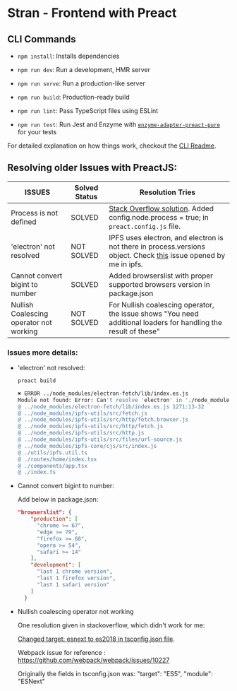 # Stran - Frontend with Preact

## CLI Commands
*   `npm install`: Installs dependencies

*   `npm run dev`: Run a development, HMR server

*   `npm run serve`: Run a production-like server

*   `npm run build`: Production-ready build

*   `npm run lint`: Pass TypeScript files using ESLint

*   `npm run test`: Run Jest and Enzyme with
    [`enzyme-adapter-preact-pure`](https://github.com/preactjs/enzyme-adapter-preact-pure) for
    your tests

For detailed explanation on how things work, checkout the [CLI Readme](https://github.com/developit/preact-cli/blob/master/README.md).

## Resolving older Issues with PreactJS:

| ISSUES | Solved Status | Resolution Tries |
| --- | --- | --- |
| Process is not defined | SOLVED | [Stack Overflow solution](https://stackoverflow.com/questions/70368760/react-uncaught-referenceerror-process-is-not-defined). Added config.node.process = true; in `preact.config.js` file. |
| 'electron' not resolved | NOT SOLVED | IPFS uses electron, and electron is not there in process.versions object. Check [this](https://github.com/ipfs/js-ipfs/issues/4024) issue opened by me in ipfs. 
| Cannot convert bigint to number | SOLVED | Added browserslist with proper supported browsers version in package.json
| Nullish Coalescing operator not working | NOT SOLVED | For Nullish coalescing operator, the issue shows "You need additional loaders for handling the result of these"

### Issues more details:

* 'electron' not resolved:
  ```bash
  preact build

  ✖ ERROR ../node_modules/electron-fetch/lib/index.es.js
  Module not found: Error: Can't resolve 'electron' in './node_modules/electron-fetch/lib'
  @ ../node_modules/electron-fetch/lib/index.es.js 1271:13-32
  @ ../node_modules/ipfs-utils/src/fetch.js
  @ ../node_modules/ipfs-utils/src/http/fetch.browser.js
  @ ../node_modules/ipfs-utils/src/http/fetch.js
  @ ../node_modules/ipfs-utils/src/http.js
  @ ../node_modules/ipfs-utils/src/files/url-source.js
  @ ../node_modules/ipfs-core/cjs/src/index.js
  @ ./utils/ipfs.util.ts
  @ ./routes/home/index.tsx
  @ ./components/app.tsx
  @ ./index.ts
  ``` 

*  Cannot convert bigint to number:

    Add below in package.json:

    ```json
    "browserslist": {
        "production": [
          "chrome >= 67",
          "edge >= 79",
          "firefox >= 68",
          "opera >= 54",
          "safari >= 14"
        ],
        "development": [
          "last 1 chrome version",
          "last 1 firefox version",
          "last 1 safari version"
        ]
      }
    ```

* Nullish coalescing operator not working
  
  One resolution given in stackoverflow, which didn't work for me:

  [Changed target: esnext to es2018 in tsconfig.json file](https://stackoverflow.com/questions/58813176/webpack-cant-compile-ts-3-7-optional-chaining-nullish-coalescing).

  Webpack issue for reference : https://github.com/webpack/webpack/issues/10227

  Originally the fields in tsconfig.json was: "target": "ES5", "module": "ESNext"
